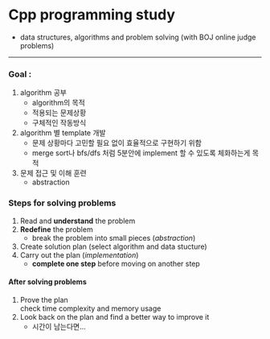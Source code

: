 # Cpp programming study
- data structures, algorithms and problem solving (with BOJ online judge problems)
---

### Goal : 
1. algorithm 공부 
    - algorithm의 목적  
    - 적용되는 문제상황  
    - 구체적인 작동방식
2. algorithm 별 template 개발  
    - 문제 상황마다 고민할 필요 없이 효율적으로 구현하기 위함  
    - merge sort나 bfs/dfs 처럼 5분안에 implement 할 수 있도록 체화하는게 목적
3. 문제 접근 및 이해 훈련  
    - abstraction

### Steps for solving problems
1. Read and __understand__ the problem  
2. __Redefine__ the problem  
    - break the problem into small pieces (_abstraction_)  
3. Create solution plan (select algorithm and data stucture)  
4. Carry out the plan (_implementation_)  
    - __complete one step__ before moving on another step  

#### After solving problems
1. Prove the plan  
    check time complexity and memory usage
2. Look back on the plan and find a better way to improve it  
    - 시간이 남는다면...

